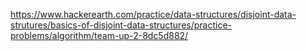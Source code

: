 https://www.hackerearth.com/practice/data-structures/disjoint-data-strutures/basics-of-disjoint-data-structures/practice-problems/algorithm/team-up-2-8dc5d882/
